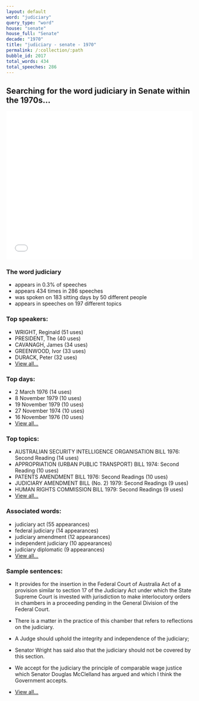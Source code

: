 ```yaml
---
layout: default
word: "judiciary"
query_type: "word"
house: "senate"
house_full: "Senate"
decade: "1970"
title: "judiciary - senate - 1970"
permalink: /:collection/:path
bubble_id: 2017
total_words: 434
total_speeches: 286
---
```



## Searching for the word **judiciary** in Senate within the 1970s...

<iframe width="100%" height="400" frameborder="0" scrolling="no" src="//plot.ly/~wragge/2017.embed"></iframe>

### The word **judiciary**

* appears in 0.3% of speeches
* appears 434 times in 286 speeches
* was spoken on 183 sitting days by 50 different people
* appears in speeches on 197 different topics

### Top speakers:

* WRIGHT, Reginald (51 uses)
* PRESIDENT, The (40 uses)
* CAVANAGH, James (34 uses)
* GREENWOOD, Ivor (33 uses)
* DURACK, Peter (32 uses)
* [View all...](speakers/)


### Top days:

* 2 March 1976 (14 uses)
* 8 November 1979 (10 uses)
* 19 November 1979 (10 uses)
* 27 November 1974 (10 uses)
* 16 November 1976 (10 uses)
* [View all...](days/)


### Top topics:

* AUSTRALIAN SECURITY INTELLIGENCE ORGANISATION BILL 1976: Second Reading (14 uses)
* APPROPRIATION (URBAN PUBLIC TRANSPORT) BILL 1974: Second Reading (10 uses)
* PATENTS AMENDMENT BILL 1976: Second Readings (10 uses)
* JUDICIARY AMENDMENT BILL (No. 2) 1979: Second Readings (9 uses)
* HUMAN RIGHTS COMMISSION BILL 1979: Second Readings (9 uses)
* [View all...](topics/)


### Associated words:

* judiciary act (55 appearances)
* federal judiciary (14 appearances)
* judiciary amendment (12 appearances)
* independent judiciary (10 appearances)
* judiciary diplomatic (9 appearances)
* [View all...](collocations/)


### Sample sentences:

* It provides for the insertion in the Federal Court of Australia Act of a provision similar to section 17 of the <span class="highlight">Judiciary</span> Act under which the State Supreme Court is invested with jurisdiction to make interlocutory orders in chambers in a proceeding pending in the General Division of the Federal Court.

* There is a matter in the practice of this chamber that refers to reflections on the <span class="highlight">judiciary</span>.

* A Judge should uphold the integrity and independence of the <span class="highlight">judiciary</span>;

* Senator Wright  has said also that the <span class="highlight">judiciary</span> should not be covered by this section.

* We accept for the <span class="highlight">judiciary</span> the principle of comparable wage justice which  Senator Douglas  McClelland has argued and which I think the Government accepts.

* [View all...](contexts/)
